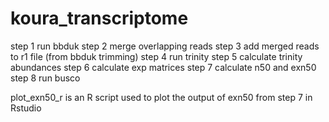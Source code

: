 # koura_transcriptome
step 1 run bbduk
step 2 merge overlapping reads
step 3 add merged reads to r1 file (from bbduk trimming)
step 4 run trinity
step 5 calculate trinity abundances
step 6 calculate exp matrices
step 7 calculate n50 and exn50
step 8 run busco

plot_exn50_r is an R script used to plot the output of exn50 from step 7 in Rstudio

